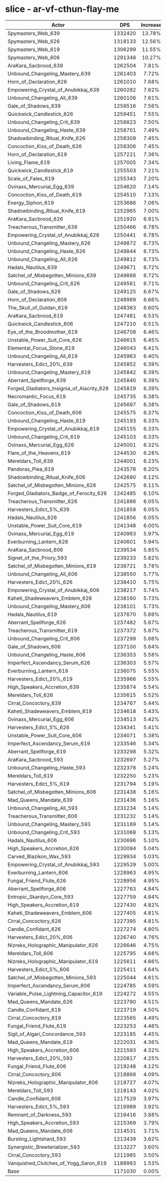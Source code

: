 # slice - ar-vf-cthun-flay-me
| Actor | DPS | Increase |
|---|:---:|:---:|
|Spymasters_Web_639|1332420|13.78%|
|Spymasters_Web_626|1318133|12.56%|
|Spymasters_Web_619|1306299|11.55%|
|Spymasters_Web_606|1291348|10.27%|
|AraKara_Sacbrood_639|1262504|7.81%|
|Unbound_Changeling_Mastery_639|1261403|7.72%|
|Horn_of_Declaration_626|1261010|7.68%|
|Empowering_Crystal_of_Anubikkaj_639|1260282|7.62%|
|Unbound_Changeling_All_639|1260106|7.61%|
|Gale_of_Shadows_639|1259516|7.56%|
|Quickwick_Candlestick_626|1259451|7.55%|
|Unbound_Changeling_Crit_639|1258823|7.50%|
|Unbound_Changeling_Haste_639|1258701|7.49%|
|Shadowbinding_Ritual_Knife_626|1258309|7.45%|
|Concoction_Kiss_of_Death_626|1258306|7.45%|
|Horn_of_Declaration_619|1257221|7.36%|
|Living_Flame_619|1257005|7.34%|
|Quickwick_Candlestick_619|1255503|7.21%|
|Scale_of_Fates_619|1255343|7.20%|
|Ovinaxs_Mercurial_Egg_639|1254620|7.14%|
|Concoction_Kiss_of_Death_619|1254510|7.13%|
|Energy_Siphon_619|1253686|7.06%|
|Shadowbinding_Ritual_Knife_619|1252965|7.00%|
|AraKara_Sacbrood_626|1251920|6.91%|
|Treacherous_Transmitter_639|1250466|6.78%|
|Empowering_Crystal_of_Anubikkaj_626|1250441|6.78%|
|Unbound_Changeling_Mastery_626|1249872|6.73%|
|Unbound_Changeling_Haste_626|1249844|6.73%|
|Unbound_Changeling_All_626|1249812|6.73%|
|Hadals_Nautilus_639|1249671|6.72%|
|Satchel_of_Misbegotten_Minions_639|1249668|6.72%|
|Unbound_Changeling_Crit_626|1249561|6.71%|
|Gale_of_Shadows_626|1249125|6.67%|
|Horn_of_Declaration_606|1248969|6.66%|
|The_Skull_of_Guldan_619|1248363|6.60%|
|AraKara_Sacbrood_619|1247481|6.53%|
|Quickwick_Candlestick_606|1247210|6.51%|
|Eye_of_the_Broodmother_619|1246708|6.46%|
|Unstable_Power_Suit_Core_626|1246615|6.45%|
|Elemental_Focus_Stone_619|1246043|6.41%|
|Unbound_Changeling_All_619|1245963|6.40%|
|Harvesters_Edict_20%_639|1245852|6.39%|
|Unbound_Changeling_Mastery_619|1245842|6.39%|
|Aberrant_Spellforge_639|1245840|6.39%|
|Forged_Gladiators_Insignia_of_Alacrity_626|1245819|6.39%|
|Necromantic_Focus_619|1245735|6.38%|
|Gale_of_Shadows_619|1245697|6.38%|
|Concoction_Kiss_of_Death_606|1245575|6.37%|
|Unbound_Changeling_Haste_619|1245193|6.33%|
|Empowering_Crystal_of_Anubikkaj_619|1245155|6.33%|
|Unbound_Changeling_Crit_619|1245103|6.33%|
|Ovinaxs_Mercurial_Egg_626|1245001|6.32%|
|Flare_of_the_Heavens_619|1244530|6.28%|
|Mereldars_Toll_639|1244001|6.23%|
|Pandoras_Plea_619|1243576|6.20%|
|Shadowbinding_Ritual_Knife_606|1242680|6.12%|
|Satchel_of_Misbegotten_Minions_626|1242575|6.11%|
|Forged_Gladiators_Badge_of_Ferocity_626|1242485|6.10%|
|Treacherous_Transmitter_626|1241886|6.05%|
|Harvesters_Edict_5%_639|1241858|6.05%|
|Hadals_Nautilus_626|1241856|6.05%|
|Unstable_Power_Suit_Core_619|1241348|6.00%|
|Ovinaxs_Mercurial_Egg_619|1240963|5.97%|
|Everburning_Lantern_626|1240601|5.94%|
|AraKara_Sacbrood_606|1239534|5.85%|
|Signet_of_the_Priory_593|1239233|5.82%|
|Satchel_of_Misbegotten_Minions_619|1238721|5.78%|
|Unbound_Changeling_All_606|1238550|5.77%|
|Harvesters_Edict_20%_626|1238410|5.75%|
|Empowering_Crystal_of_Anubikkaj_606|1238217|5.74%|
|Kaheti_Shadeweavers_Emblem_626|1238160|5.73%|
|Unbound_Changeling_Mastery_606|1238101|5.73%|
|Hadals_Nautilus_619|1237670|5.69%|
|Aberrant_Spellforge_626|1237482|5.67%|
|Treacherous_Transmitter_619|1237372|5.67%|
|Unbound_Changeling_Crit_606|1237299|5.66%|
|Gale_of_Shadows_606|1237100|5.64%|
|Unbound_Changeling_Haste_606|1236353|5.58%|
|Imperfect_Ascendancy_Serum_626|1236303|5.57%|
|Everburning_Lantern_619|1236075|5.55%|
|Harvesters_Edict_20%_619|1235966|5.55%|
|High_Speakers_Accretion_639|1235874|5.54%|
|Mereldars_Toll_626|1235615|5.52%|
|Cirral_Concoctory_639|1234767|5.44%|
|Kaheti_Shadeweavers_Emblem_619|1234618|5.43%|
|Ovinaxs_Mercurial_Egg_606|1234513|5.42%|
|Harvesters_Edict_5%_626|1234341|5.41%|
|Unstable_Power_Suit_Core_606|1234071|5.38%|
|Imperfect_Ascendancy_Serum_619|1233546|5.34%|
|Aberrant_Spellforge_619|1233298|5.32%|
|AraKara_Sacbrood_593|1232697|5.27%|
|Unbound_Changeling_Haste_593|1232378|5.24%|
|Mereldars_Toll_619|1232250|5.23%|
|Harvesters_Edict_5%_619|1231794|5.19%|
|Satchel_of_Misbegotten_Minions_606|1231438|5.16%|
|Mad_Queens_Mandate_639|1231436|5.16%|
|Unbound_Changeling_All_593|1231234|5.14%|
|Treacherous_Transmitter_606|1231232|5.14%|
|Unbound_Changeling_Mastery_593|1231169|5.14%|
|Unbound_Changeling_Crit_593|1231068|5.13%|
|Hadals_Nautilus_606|1230696|5.10%|
|High_Speakers_Accretion_626|1230094|5.04%|
|Carved_Blazikon_Wax_593|1229934|5.03%|
|Empowering_Crystal_of_Anubikkaj_593|1229529|5.00%|
|Everburning_Lantern_606|1228963|4.95%|
|Fungal_Friend_Flute_626|1228956|4.95%|
|Aberrant_Spellforge_606|1227763|4.84%|
|Entropic_Skardyn_Core_593|1227759|4.84%|
|High_Speakers_Accretion_619|1227430|4.82%|
|Kaheti_Shadeweavers_Emblem_606|1227405|4.81%|
|Cirral_Concoctory_626|1227395|4.81%|
|Candle_Confidant_626|1227274|4.80%|
|Harvesters_Edict_20%_606|1226740|4.76%|
|Nizreks_Holographic_Manipulator_626|1226646|4.75%|
|Mereldars_Toll_606|1225795|4.68%|
|Nizreks_Holographic_Manipulator_619|1225611|4.66%|
|Harvesters_Edict_5%_606|1225411|4.64%|
|Satchel_of_Misbegotten_Minions_593|1225044|4.61%|
|Imperfect_Ascendancy_Serum_606|1224785|4.59%|
|Variable_Pulse_Lightning_Capacitor_619|1224272|4.55%|
|Mad_Queens_Mandate_626|1223790|4.51%|
|Candle_Confidant_619|1223719|4.50%|
|Cirral_Concoctory_619|1223565|4.49%|
|Fungal_Friend_Flute_619|1223253|4.46%|
|Sigil_of_Algari_Concordance_593|1223185|4.45%|
|Mad_Queens_Mandate_619|1222031|4.36%|
|High_Speakers_Accretion_606|1221593|4.32%|
|Harvesters_Edict_20%_593|1220817|4.25%|
|Fungal_Friend_Flute_606|1219248|4.12%|
|Cirral_Concoctory_606|1218868|4.09%|
|Nizreks_Holographic_Manipulator_606|1218727|4.07%|
|Mereldars_Toll_593|1218143|4.02%|
|Candle_Confidant_606|1217529|3.97%|
|Harvesters_Edict_5%_593|1216989|3.92%|
|Remnant_of_Darkness_593|1216416|3.88%|
|High_Speakers_Accretion_593|1215369|3.79%|
|Mad_Queens_Mandate_606|1214531|3.71%|
|Bursting_Lightshard_593|1213439|3.62%|
|Synergistic_Brewterializer_593|1213227|3.60%|
|Cirral_Concoctory_593|1211985|3.50%|
|Vanquished_Clutches_of_Yogg_Saron_619|1188983|1.53%|
|Base|1171030|0.00%|
